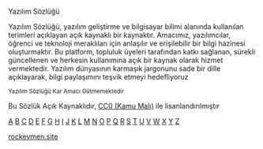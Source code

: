Yazılım Sözlüğü 

Yazılım Sözlüğü, yazılım geliştirme ve bilgisayar bilimi alanında kullanılan terimleri açıklayan açık kaynaklı bir kaynaktır. Amacımız, yazılımcılar, öğrenci ve teknoloji meraklıları için anlaşılır ve erişilebilir bir bilgi hazinesi oluşturmaktır. Bu platform, topluluk üyeleri tarafından katkı sağlanan, sürekli güncellenen ve herkesin kullanımına açık bir kaynak olarak hizmet vermektedir. Yazılım dünyasının karmaşık jargonunu sade bir dille açıklayarak, bilgi paylaşımını teşvik etmeyi hedefliyoruz

<sup> Yazılım Sözlüğü Kar Amacı Gütmemektedir </sup>

Bu Sözlük Açık Kaynaklıdır, [CC0 (Kamu Malı)](/LICENSE) ile lisanlandırılmıştır


[A](docs/A.md)
[B](docs/B.md)
[C](docs/C.md)
[D](docs/D.md)
[E](docs/E.md)
[F](docs/F.md)
[G](docs/G.md)
[H](docs/H.md)
[I](docs/I.md)
[J](docs/J.md)
[K](docs/K.md)
[L](docs/L.md)
[M](docs/M.md)
[N](docs/N.md)
[O](docs/O.md)
[P](docs/P.md)
[Q](docs/Q.md)
[R](docs/R.md)
[S](docs/S.md)
[T](docs/T.md)
[U](docs/U.md)
[V](docs/V.md)
[W](docs/W.md)
[X](docs/X.md)
[Y](docs/Y.md)
[Z](docs/Z.md)

[rockeymen.site](rockeymen.site)
